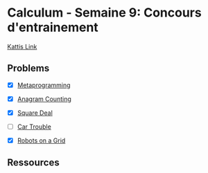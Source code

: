 # Calculum - Semaine 9: Concours d'entrainement

[Kattis Link](https://open.kattis.com/contests/n25qzb)

## Problems

- [X] [Metaprogramming](https://open.kattis.com/contests/n25qzb/problems/metaprogramming)
- [X] [Anagram Counting](https://open.kattis.com/contests/n25qzb/problems/anagramcounting)
- [X] [Square Deal](https://open.kattis.com/contests/n25qzb/problems/squaredeal)
- [ ] [Car Trouble](https://open.kattis.com/contests/n25qzb/problems/cartrouble)
- [X] [Robots on a Grid](https://open.kattis.com/contests/n25qzb/problems/robotsonagrid)


## Ressources

